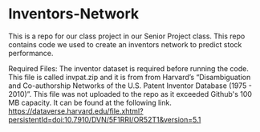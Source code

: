 # Inventors-Network
This is a repo for our class project in our Senior Project class. This repo contains code we used to create an inventors network to predict stock performance.

Required Files:
The inventor dataset is required before running the code. This file is called invpat.zip and it is from from Harvard’s “Disambiguation and Co-authorship Networks of the U.S. Patent Inventor Database (1975 - 2010)”. This file was not uploaded to the repo as it exceeded Github's 100 MB capacity. It can be found at the following link.
https://dataverse.harvard.edu/file.xhtml?persistentId=doi:10.7910/DVN/5F1RRI/OR52T1&version=5.1
